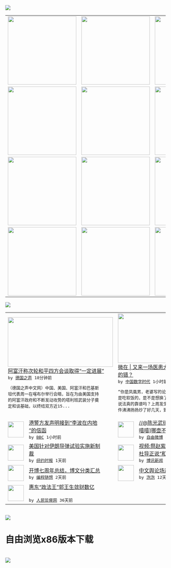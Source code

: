 

<a href="https://github.com/greatfire/z/raw/master/FreeBrowser.apk"><img src="https://raw.githubusercontent.com/greatfire/wiki/master/x/header.png" /></a><table><tr><td width="262" align="center" valign="center"><a href="https://github.com/greatfire/wiki/wiki/nyt" title="纽约时报中文网 国际纵览"><img src="https://raw.githubusercontent.com/greatfire/wiki/master/x/nyt_flag.png" width="215"/></a></td><td width="262" align="center" valign="center"><a href="https://github.com/greatfire/wiki/wiki/dw" title=""><img src="https://raw.githubusercontent.com/greatfire/wiki/master/x/dw_flag.png" width="215"/></a></td><td width="262" align="center" valign="center"><a href="https://github.com/greatfire/wiki/wiki/rmjd" title=""><img src="https://raw.githubusercontent.com/greatfire/wiki/master/x/rmjd_flag.png" width="215"/></a></td></tr><tr><td width="262" align="center" valign="center"><a href="https://github.com/paopaonetizen/website" title="泡泡 - 未经审查的互联网信息"><img src="https://raw.githubusercontent.com/greatfire/wiki/master/x/pp_flag.png" width="215"/></a></td><td width="262" align="center" valign="center"><a href="https://github.com/getlantern/mirror" title="以及自由微博和GreatFire.org官方中文论坛"><img src="https://raw.githubusercontent.com/greatfire/wiki/master/x/lantern_flag.png" width="215"/></a></td><td width="262" align="center" valign="center"><a href="https://github.com/cdtmirrors/m/" title=""><img src="https://raw.githubusercontent.com/greatfire/wiki/master/x/cdt_flag.png" width="215"/></a></td></tr><tr><td width="262" align="center" valign="center"><a href="https://github.com/program-think/blog" title="编程随想的博客"><img src="https://raw.githubusercontent.com/greatfire/wiki/master/x/pt_flag.png" width="215"/></a></td><td width="262" align="center" valign="center"><a href="https://github.com/greatfire/wiki/wiki/bbc" title=""><img src="https://raw.githubusercontent.com/greatfire/wiki/master/x/bbc_flag.png" width="215"/></a></td><td width="262" align="center" valign="center"><a href="https://github.com/freeweibo/s" title="自由微博 - 匿名和不受屏蔽的新浪微博搜索"><img src="https://raw.githubusercontent.com/greatfire/wiki/master/x/fw_flag.png" width="215"/></a></td></tr><tr><td width="262" align="center" valign="center"><a href="https://github.com/greatfire/wiki/wiki/google" title=""><img src="https://raw.githubusercontent.com/greatfire/wiki/master/x/google_flag.png" width="215"/></a></td><td width="262" align="center" valign="center"><a href="https://github.com/bxnews/boxun" title=""><img src="https://raw.githubusercontent.com/greatfire/wiki/master/x/bx_flag.png" width="215"/></a></td><td width="262" align="center" valign="center"><a href="https://github.com/greatfire/wiki/wiki/open-source" title="欢迎访问GreatFire.org开发者项目网站"><img src="https://raw.githubusercontent.com/greatfire/wiki/master/x/open-source_flag.png" width="215"/></a></td></tr></table><img src="https://raw.githubusercontent.com/greatfire/wiki/master/x/newsfeed text.png" /><table cols="4"><tr><td colspan="2" width="380"><a href="http://dw.com/p/1HffQ?maca=chi-GK-text-greatfire-all-chinese-15625-xml-mrss"><img src="http://www.dw.com/image/0,,18986790_302,00.jpg" width="330" height="156"/></a></br><a href="http://dw.com/p/1HffQ?maca=chi-GK-text-greatfire-all-chinese-15625-xml-mrss">阿富汗称次轮和平四方会谈取得“一定进展”</a></br><kbd> by <a href="http://dw.de">德国之声</a> 18分钟前 </kbd></br><pre>（德国之声中文网）中国、美国、阿富汗和巴基斯<br/>坦代表周一在喀布尔举行会晤，旨在为由美国支持<br/>的阿富汗政府和不断发动攻势的塔利班武装分子奠<br/>定和谈基础，以终结双方近15...</pre></td><td colspan="2" width="380"><a href="http://feedproxy.google.com/~r/chinadigitaltimes/bNAO/~3/EvgjPG51rXs/"><img src="https://raw.githubusercontent.com/greatfire/wiki/master/x/cdt_logo_b.png" width="330" height="156"/></a></br><a href="http://feedproxy.google.com/~r/chinadigitaltimes/bNAO/~3/EvgjPG51rXs/">微在 | 又来一场医患大战 这次都是渣男<br/>的错？</a></br><kbd> by <a href="http://chinadigitaltimes.net/chinese/">中国数字时代</a> 1小时前 </kbd></br><pre>“你是凤凰男，老婆写的论文还挂第三作者一看就<br/>是吃软饭的，是不是想换了老婆又讹钱？”但这种<br/>说法真的靠谱吗？上周发生的北医三院孕妇死亡事<br/>件沸沸扬扬炒了好几天，到现在...</pre></td></tr><tr><td><img src="http://a.files.bbci.co.uk/worldservice/live/assets/images/2016/01/18/160118181739_hkbookshop_144x81_bbcchinese_nocredit.jpg" width="50" height="50"/></td><td width="280"><a href="http://www.bbc.com/zhongwen/simp/china/2016/01/160118_libo_hk">港警方发声明接到“李波在内地<br/>”的信函</a></br><kbd> by <a href="http://www.bbc.co.uk/zhongwen/simp">BBC</a> 1小时前 </kbd></td><td><img src="http://ww3.sinaimg.cn/large/48866320gw1f04248h0xfj20go0bp3zc.jpg" width="50" height="50"/></td><td width="280"><a href="https://freeweibo.com/weibo/3932780809383831">//@陈光武律师:[嘻嘻][<br/>嘻嘻]哪壶不开提哪壶....</a></br><kbd> by <a href="https://freeweibo.com/">自由微博</a> 4小时前 </kbd></td></tr><tr><td><img src="http://static01.nyt.com/images/2016/01/18/world/18IRAN21/18IRAN21-articleLarge.jpg" width="50" height="50"/></td><td width="280"><a href="https://d3qlz4p8smvoli.cloudfront.net/world/20160118/c18iran/">美国针对伊朗导弹试验实施新制<br/>裁</a></br><kbd> by <a href="http://m.cn.nytimes.com/">纽约时报</a> 1天前 </kbd></td><td><img src="http://bowenpress.com/wp-content/uploads/2016/01/7b0cca13554bbc58bea5b9b89160bbe7" width="50" height="50"/></td><td width="280"><a href="http://www.boxun.com/news/gb/china/2016/01/201601180852.shtml">视频:祭赵紫阳逝世11周年,<br/>杜导正说“和党感情疏远了”</a></br><kbd> by <a href="http://www.boxun.com">博讯新闻</a> 1天前 </kbd></td></tr><tr><td><img src="https://raw.githubusercontent.com/greatfire/wiki/master/x/pt_logo.png" width="50" height="50"/></td><td width="280"><a href="http://feedproxy.google.com/~r/programthink/~3/6a5j85a9zeM/seven-years-blogging.html">开博七周年总结，博文分类汇总</a></br><kbd> by <a href="http://program-think.blogspot.com">编程随想</a> 2天前 </kbd></td><td><img src="https://pao-pao.net/sites/pao-pao.net/files/styles/adaptive_image/adaptive-image/public/yu_qing_ya_li_biao_.jpeg?itok=frNeuyOd" width="50" height="50"/></td><td width="280"><a href="https://pao-pao.net/article/657">中文舆论场观察年报（下）</a></br><kbd> by <a href="https://pao-pao.net">泡泡</a> 12天前 </kbd></td></tr><tr><td><img src="http://www.rmjdw.com/uploads/151213/3-151213135J1423.jpg" width="50" height="50"/></td><td width="280"><a href="http://www.rmjdw.com//tebiebaodao/20151213/15247.html">惠东“政法王”郭王生敛财数亿<br/> </a></br><kbd> by <a href="http://www.rmjdw.com/">人民监督网</a> 36天前 </kbd></td></table></br><a href="https://github.com/greatfire/z/raw/master/FreeBrowser.apk"><img src="https://raw.githubusercontent.com/greatfire/wiki/master/x/download app.png" /></a><h1>自由浏览x86版本下载<h1><a href="https://github.com/greatfire/z/raw/master/FreeBrowser-x86.apk"><img src="https://raw.githubusercontent.com/greatfire/images/master/fb86.qr.png" /></a>